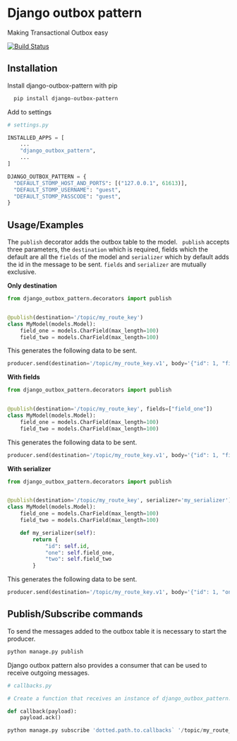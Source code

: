 
# Django outbox pattern

Making Transactional Outbox easy

[![Build Status](https://dev.azure.com/juntos-somos-mais-loyalty/python/_apis/build/status/juntossomosmais.django-outbox-pattern?branchName=azure-pipelines)](https://dev.azure.com/juntos-somos-mais-loyalty/python/_build/latest?definitionId=307&branchName=azure-pipelines)

## Installation

Install django-outbox-pattern with pip

```bash
  pip install django-outbox-pattern
```

Add to settings

```python
# settings.py

INSTALLED_APPS = [
    ...
    "django_outbox_pattern",
    ...
]

DJANGO_OUTBOX_PATTERN = {
  "DEFAULT_STOMP_HOST_AND_PORTS": [("127.0.0.1", 61613)],
  "DEFAULT_STOMP_USERNAME": "guest",
  "DEFAULT_STOMP_PASSCODE": "guest",
}

```

## Usage/Examples

The `publish` decorator adds the outbox table to the model. `
publish` accepts three parameters, the `destination` which is required,
fields which the default are all the `fields` of the model and `serializer` which by default adds the id in the message to be sent.
`fields` and `serializer` are mutually exclusive.

__Only destination__

```python
from django_outbox_pattern.decorators import publish


@publish(destination='/topic/my_route_key')
class MyModel(models.Model):
    field_one = models.CharField(max_length=100)
    field_two = models.CharField(max_length=100)
```

This generates the following data to be sent.

```python
producer.send(destination='/topic/my_route_key.v1', body='{"id": 1, "field_one": "Field One", "field_two": "Field Two"}')
```

__With fields__

```python
from django_outbox_pattern.decorators import publish


@publish(destination='/topic/my_route_key', fields=["field_one"])
class MyModel(models.Model):
    field_one = models.CharField(max_length=100)
    field_two = models.CharField(max_length=100)
```

This generates the following data to be sent.

```python
producer.send(destination='/topic/my_route_key.v1', body='{"id": 1, "field_one": "Field One"}')
```

__With serializer__

```python
from django_outbox_pattern.decorators import publish


@publish(destination='/topic/my_route_key', serializer='my_serializer')
class MyModel(models.Model):
    field_one = models.CharField(max_length=100)
    field_two = models.CharField(max_length=100)

    def my_serializer(self):
        return {
            "id": self.id,
            "one": self.field_one,
            "two": self.field_two
        }
```

This generates the following data to be sent.

```python
producer.send(destination='/topic/my_route_key.v1', body='{"id": 1, "one": "Field One", "two": "Field Two"}')
```
## Publish/Subscribe commands

To send the messages added to the outbox table it is necessary to start the producer.

```python
python manage.py publish
```

Django outbox pattern also provides a consumer that can be used to receive outgoing messages.


```python
# callbacks.py

# Create a function that receives an instance of django_outbox_pattern.payloads.Payload

def callback(payload):
    payload.ack()
```

```python
python manage.py subscribe 'dotted.path.to.callbacks` '/topic/my_route_key.v1'
```
